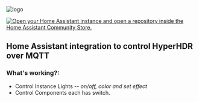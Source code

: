 ![logo](https://github.com/xZetsubou/hass-HyperHDR-MQTT/assets/46300268/22125b16-c90e-4898-9fe0-567d6cc46faa)



[![Open your Home Assistant instance and open a repository inside the Home Assistant Community Store.](https://my.home-assistant.io/badges/hacs_repository.svg)](https://my.home-assistant.io/redirect/hacs_repository/?owner=xZetsubou&repository=hass-hyperhdr-mqtt&category=integration)


## Home Assistant integration to control HyperHDR over MQTT


### What's working?:
- Control Instance Lights -- _on/off, color and set effect_
- Control Components each has switch.

